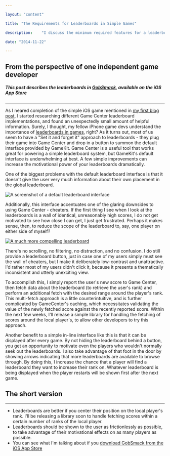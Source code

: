 ```yaml
---

layout: "content"

title: "The Requirements for Leaderboards in Simple Games"

description:    "I discuss the minimum required features for a leaderboard implementation in a simple game."

date: "2014-11-22"

---
```


## From the perspective of one independent game developer


##### This post describes the leaderboards in [GobSmack](http://greeneargames.com/GobSmack "GobSmack!"), available on the iOS App Store

---

As I neared completion of the simple iOS game mentioned in [my first blog post](http://greeneargames.com/posts/the-importance-of-complexity-in-game-design.html "The Importance of Complexity in Game Design"), I started researching different Game Center leaderboard implementations, and found an unexpectedly small amount of helpful information. Surely, I thought, my fellow iPhone game devs understand the importance of [leaderboards in games](http://vasir.net/blog/data-visualization/data-visualization-in-games-leaderboards "Data Visualization in Games: Leaderboards"), right?  As it turns out, most of us seem to have a "Set it and forget it" approach to leaderboards - they plug their game into Game Center and drop in a button to summon the default interface provided by GameKit. Game Center is a useful tool that works great for powering a simple leaderboard system, but GameKit's default interface is underwhelming at best. A few simple improvements can increase the motivational power of your leaderboards dramatically.

One of the biggest problems with the default leaderboard interface is that it doesn't give the user very much information about their own placement in the global leaderboard.

![A screenshot of a default leaderboard interface](http://i.imgur.com/ah9gbDd.png "So I'm number one compared to my one friend. What about everyone else?")

Additionally, this interface accentuates one of the glaring downsides to using Game Center - cheaters. If the first thing I see when I look at the leaderboards is a wall of identical, unreasonably high scores, I do not get motivated to see how close I can get, I just get frustrated. Perhaps it makes sense, then, to reduce the scope of the leaderboard to, say, one player on either side of myself?

[![A much more compelling leaderboard](http://i.imgur.com/yLzekdN.jpg "Ooh! I only need 9 more to increase my global rank!")](http://greeneargames.com/GobSmack "GobSmack!")

There's no scrolling, no filtering, no distraction, and no confusion. I do still provide a leaderboard button, just in case one of my users simply must see the wall of cheaters, but I make it deliberately low-contrast and unattractive. I'd rather most of my users didn't click it, because it presents a thematically inconsistent and utterly unexciting view.

To accomplish this, I simply report the user's new score to Game Center, then fetch data about the leaderboard (to retrieve the user's rank) and perform an additional fetch with the desired range around the player's rank. This multi-fetch approach is a little counterintuitive, and is further complicated by GameCenter's caching, which necessitates validating the value of the newly fetched score against the recently reported score. Within the next few weeks, I'll release a simple library for handling the fetching of scores around the local player's, to allow other developers to try this approach.

Another benefit to a simple in-line interface like this is that it can be displayed after every game. By not hiding the leaderboard behind a button, you get an opportunity to motivate even the players who wouldn't normally seek out the leaderboards. I also take advantage of that foot in the door by showing arrows indicating that more leaderboards are available to browse through. By doing this, I increase the chance that a player will find a leaderboard they want to increase their rank on. Whatever leaderboard is being displayed when the player restarts will be shown first after the next game.


## The short version
___

- Leaderboards are better if you center their position on the local player's rank. I'll be releasing a library soon to handle fetching scores within a certain number of ranks of the local player.
- Leaderboards should be shown to the user as frictionlessly as possible, to take advantage of their motivational effects on as many players as possible.
- You can see what I'm talking about if you [download GobSmack from the iOS App Store](http://greeneargames.com/GobSmack "GobSmack!")
